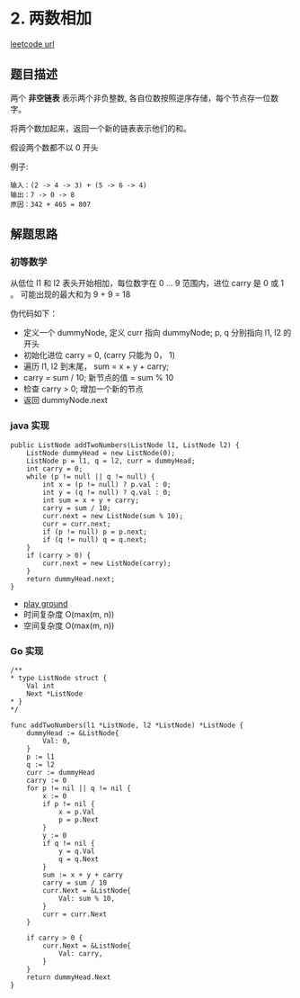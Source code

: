# 2. 两数相加
[leetcode url](https://leetcode-cn.com/problems/add-two-numbers/)

## 题目描述

两个 **非空链表** 表示两个非负整数, 各自位数按照逆序存储，每个节点存一位数字。

将两个数加起来，返回一个新的链表表示他们的和。

假设两个数都不以 0 开头

例子:

```
输入：(2 -> 4 -> 3) + (5 -> 6 -> 4)
输出：7 -> 0 -> 8
原因：342 + 465 = 807
```

## 解题思路

### 初等数学

从低位 l1 和 l2 表头开始相加，每位数字在 0 ... 9 范围内，进位 carry 是 0 或 1 。 可能出现的最大和为 9 + 9 = 18

伪代码如下：

* 定义一个 dummyNode, 定义 curr 指向 dummyNode; p, q 分别指向 l1, l2 的开头
* 初始化进位 carry = 0, (carry 只能为 0， 1) 
* 遍历 l1, l2 到末尾，  sum = x + y + carry;
* carry = sum / 10; 新节点的值 = sum % 10
* 检查 carry > 0; 增加一个新的节点
* 返回 dummyNode.next


### java 实现

```
public ListNode addTwoNumbers(ListNode l1, ListNode l2) {
    ListNode dummyHead = new ListNode(0);
    ListNode p = l1, q = l2, curr = dummyHead;
    int carry = 0;
    while (p != null || q != null) {
        int x = (p != null) ? p.val : 0;
        int y = (q != null) ? q.val : 0;
        int sum = x + y + carry;
        carry = sum / 10;
        curr.next = new ListNode(sum % 10);
        curr = curr.next;
        if (p != null) p = p.next;
        if (q != null) q = q.next;
    }
    if (carry > 0) {
        curr.next = new ListNode(carry);
    }
    return dummyHead.next;
}
```

* [play ground](https://code.sololearn.com/c36zEa50RTra)
* 时间复杂度 O(max(m, n))
* 空间复杂度 O(max(m, n))

### Go 实现

```
/**
* type ListNode struct {
    Val int
    Next *ListNode
* }
*/

func addTwoNumbers(l1 *ListNode, l2 *ListNode) *ListNode {
    dummyHead := &ListNode{
        Val: 0,
    }
    p := l1
    q := l2
    curr := dummyHead
    carry := 0
    for p != nil || q != nil {
        x := 0
        if p != nil {
            x = p.Val
            p = p.Next
        }
        y := 0
        if q != nil {
            y = q.Val
            q = q.Next
        }
        sum := x + y + carry
        carry = sum / 10
        curr.Next = &ListNode{
            Val: sum % 10,
        }
        curr = curr.Next
    }

    if carry > 0 {
        curr.Next = &ListNode{
            Val: carry,
        }
    }
    return dummyHead.Next
}

```